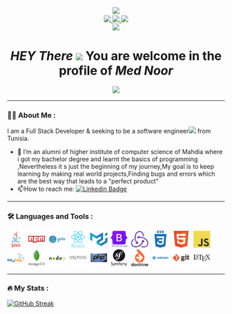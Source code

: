 

<div id="header" align="center">
  <img src="https://media.giphy.com/media/f7omQNmgiyjj5sffvZ/giphy.gif" width="100"/>
</div>
<div id="badges" align="center">
<a href="https://www.linkedin.com/in/mohamed-nour-haj-ammar-68b717175/">
<img src="https://img.shields.io/badge/LinkedIn-0077B5?style=for-the-badge&logo=linkedin&logoColor=black">
</a>
<a href="https://stackoverflow.com/users/14738269/noor-ha">
<img src="https://img.shields.io/badge/Stack_Overflow-FE7A16?style=for-the-badge&logo=stack-overflow&logoColor=black">
</a>
<a href="https://codepen.io/noor13299">
<img src="https://img.shields.io/badge/Codepen-000000?style=for-the-badge&logo=codepen&logoColor=white">
</a>
</div>
<div align="center">
<img src="https://komarev.com/ghpvc/?username=mednoor890&style=for-the-badge&color=ff0000">
</div>
<h1 align='center' >
  <em> HEY There </em> 
  <img src="https://media.giphy.com/media/hvRJCLFzcasrR4ia7z/giphy.gif" width="30px"/>
  You are welcome in the profile of <em> Med Noor </em>
</h1>
<div align="center">
<img src="https://media.giphy.com/media/7ALOsHTCDT5fi/giphy.gif" >
</div>
<hr>

### :man_technologist: About Me :
I am a Full Stack Developer & seeking to be a software engineer<img src="https://media.giphy.com/media/WUlplcMpOCEmTGBtBW/giphy.gif" width="30"> from Tunisia.
- :telescope: I’m an alumni of higher institute of computer science of Mahdia where i got my bachelor degree and learnt the basics of programming ,Nevertheless it s just the beginning of my journey,My goal is to keep learning by making real world projects,Finding bugs and errors which are the best way that leads to a "perfect product"
- :mailbox:How to reach me: [![Linkedin Badge](https://img.shields.io/badge/-noor-blue?style=flat&logo=Linkedin&logoColor=white)](https://www.linkedin.com/in/mohamed-nour-haj-ammar-68b717175/)
---

### :hammer_and_wrench: Languages and Tools :
<div>
  <img src="https://github.com/devicons/devicon/blob/master/icons/java/java-original-wordmark.svg" title="Java" alt="Java" width="40" height="40"/>&nbsp;
  <img src="https://github.com/devicons/devicon/blob/master/icons/npm/npm-original-wordmark.svg" title="NPM" alt="NPM" width="40" height="40"/>&nbsp;
  <img src="https://github.com/devicons/devicon/blob/master/icons/yarn/yarn-original-wordmark.svg" title="Yarn" alt="Yarn" width="40" height="40"/>&nbsp;
  <img src="https://github.com/devicons/devicon/blob/master/icons/react/react-original-wordmark.svg" title="React" alt="React" width="40" height="40"/>&nbsp;
  <img src="https://github.com/devicons/devicon/blob/master/icons/materialui/materialui-original.svg" title="Material UI" alt="Material UI" width="40" height="40"/>&nbsp;
  <img src="https://github.com/devicons/devicon/blob/master/icons/bootstrap/bootstrap-original-wordmark.svg" title="Bootstrap" alt="Bootstrap" width="40" height="40"/>&nbsp;
  <img src="https://github.com/devicons/devicon/blob/master/icons/redux/redux-original.svg" title="Redux" alt="Redux " width="40" height="40"/>&nbsp;
  <img src="https://github.com/devicons/devicon/blob/master/icons/css3/css3-plain-wordmark.svg"  title="CSS3" alt="CSS" width="40" height="40"/>&nbsp;
  <img src="https://github.com/devicons/devicon/blob/master/icons/html5/html5-original.svg" title="HTML5" alt="HTML" width="40" height="40"/>&nbsp;
  <img src="https://github.com/devicons/devicon/blob/master/icons/javascript/javascript-original.svg" title="JavaScript" alt="JavaScript" width="40" height="40"/>&nbsp;
  <img src="https://github.com/devicons/devicon/blob/master/icons/mysql/mysql-original-wordmark.svg" title="MySQL"  alt="MySQL" width="40" height="40"/>&nbsp;
  <img src="https://github.com/devicons/devicon/blob/master/icons/mongodb/mongodb-original-wordmark.svg" title="mongoDB" alt="mongoDB" width="40" height="40"/>&nbsp;
  <img src="https://github.com/devicons/devicon/blob/master/icons/nodejs/nodejs-original-wordmark.svg" title="NodeJS" alt="NodeJS" width="40" height="40"/>&nbsp;
    <img src="https://github.com/devicons/devicon/blob/master/icons/express/express-original-wordmark.svg" title="ExpressJs" alt="ExpressJS" width="40" height="40"/>&nbsp;
<img src="https://github.com/devicons/devicon/blob/master/icons/php/php-original.svg" title="PHP" alt="php" width="40" height="40"/>&nbsp;
<img src="https://github.com/devicons/devicon/blob/master/icons/symfony/symfony-original-wordmark.svg" title="Symfony" alt="Symfony" color="white" width="40" height="40"/>&nbsp;
<img src="https://github.com/devicons/devicon/blob/master/icons/doctrine/doctrine-original-wordmark.svg" title="Doctrine" alt="doctrine" width="40" height="40"/>&nbsp;
<img src="https://github.com/devicons/devicon/blob/master/icons/webpack/webpack-original-wordmark.svg" title="webpack" alt="webpack" width="40"
height="40"/>&nbsp;
  <img src="https://github.com/devicons/devicon/blob/master/icons/git/git-original-wordmark.svg" title="Git" alt="Git" width="40" height="40"/>&nbsp;
  <img src="https://github.com/devicons/devicon/blob/master/icons/latex/latex-original.svg" title="LaTeX" alt="LaTeX" width="40" height="40"/>
 
</div>
<hr>

### :fire: My Stats :

[![GitHub Streak](https://github-readme-streak-stats.herokuapp.com/?user=mednoor890&theme=chartreuse-dark	)](https://git.io/streak-stats)

